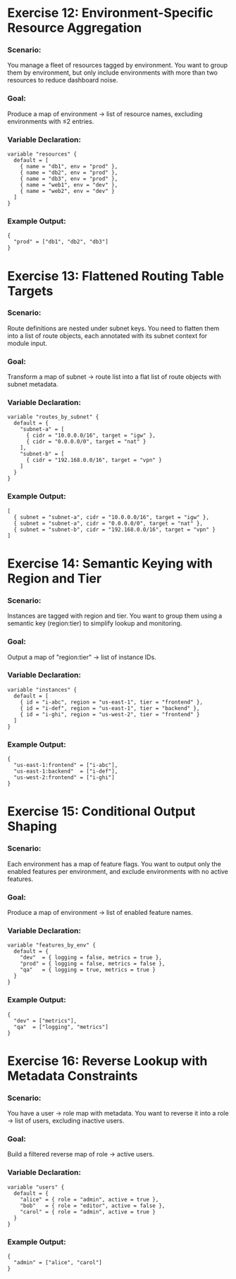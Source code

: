 # Exercise 12: Environment-Specific Resource Aggregation
### Scenario: 
You manage a fleet of resources tagged by environment. You want to group them by environment, but only include environments with more than two resources to reduce dashboard noise.
### Goal: 
Produce a map of environment → list of resource names, excluding environments with ≤2 entries.
### Variable Declaration:
```
variable "resources" {
  default = [
    { name = "db1", env = "prod" },
    { name = "db2", env = "prod" },
    { name = "db3", env = "prod" },
    { name = "web1", env = "dev" },
    { name = "web2", env = "dev" }
  ]
}
```
### Example Output:
```
{
  "prod" = ["db1", "db2", "db3"]
}
```

# Exercise 13: Flattened Routing Table Targets
### Scenario: 
Route definitions are nested under subnet keys. You need to flatten them into a list of route objects, each annotated with its subnet context for module input.

### Goal: 
Transform a map of subnet → route list into a flat list of route objects with subnet metadata.

### Variable Declaration:
```
variable "routes_by_subnet" {
  default = {
    "subnet-a" = [
      { cidr = "10.0.0.0/16", target = "igw" },
      { cidr = "0.0.0.0/0", target = "nat" }
    ],
    "subnet-b" = [
      { cidr = "192.168.0.0/16", target = "vpn" }
    ]
  }
}
```
### Example Output:
```
[
  { subnet = "subnet-a", cidr = "10.0.0.0/16", target = "igw" },
  { subnet = "subnet-a", cidr = "0.0.0.0/0", target = "nat" },
  { subnet = "subnet-b", cidr = "192.168.0.0/16", target = "vpn" }
]
```

# Exercise 14: Semantic Keying with Region and Tier
### Scenario: 
Instances are tagged with region and tier. You want to group them using a semantic key (region:tier) to simplify lookup and monitoring.

### Goal: 
Output a map of "region:tier" → list of instance IDs.

### Variable Declaration:
```
variable "instances" {
  default = [
    { id = "i-abc", region = "us-east-1", tier = "frontend" },
    { id = "i-def", region = "us-east-1", tier = "backend" },
    { id = "i-ghi", region = "us-west-2", tier = "frontend" }
  ]
}
```
### Example Output:
```
{
  "us-east-1:frontend" = ["i-abc"],
  "us-east-1:backend"  = ["i-def"],
  "us-west-2:frontend" = ["i-ghi"]
}
```

# Exercise 15: Conditional Output Shaping
### Scenario: 
Each environment has a map of feature flags. You want to output only the enabled features per environment, and exclude environments with no active features.
### Goal: 
Produce a map of environment → list of enabled feature names.

### Variable Declaration:
```
variable "features_by_env" {
  default = {
    "dev"  = { logging = false, metrics = true },
    "prod" = { logging = false, metrics = false },
    "qa"   = { logging = true, metrics = true }
  }
}
```
### Example Output:
```
{
  "dev" = ["metrics"],
  "qa"  = ["logging", "metrics"]
}
```

# Exercise 16: Reverse Lookup with Metadata Constraints
### Scenario: 
You have a user → role map with metadata. You want to reverse it into a role → list of users, excluding inactive users.
### Goal: 
Build a filtered reverse map of role → active users.
### Variable Declaration:
```
variable "users" {
  default = {
    "alice" = { role = "admin", active = true },
    "bob"   = { role = "editor", active = false },
    "carol" = { role = "admin", active = true }
  }
}
```
### Example Output:
```
{
  "admin" = ["alice", "carol"]
}
```